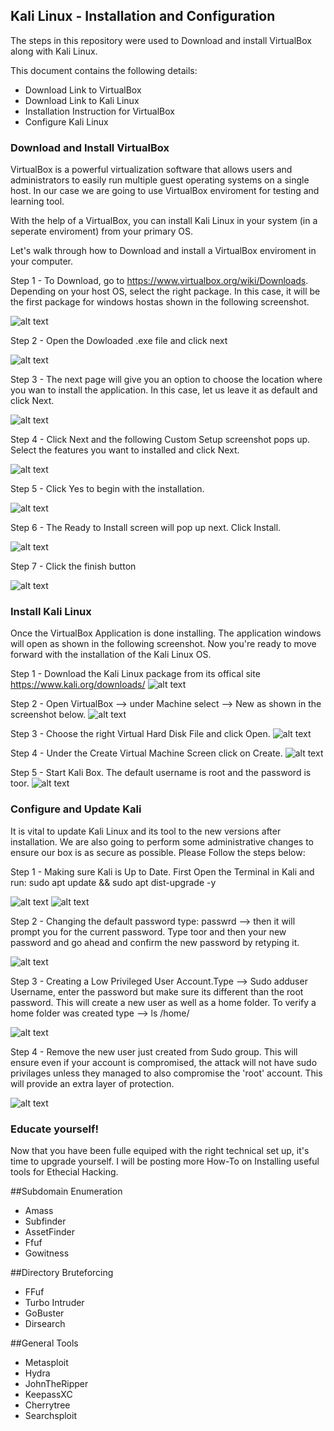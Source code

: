 ﻿## Kali Linux - Installation and Configuration

The steps in this repository were used to Download and install VirtualBox along with Kali Linux.
 
This document contains the following details:
- Download Link to VirtualBox 
- Download Link to Kali Linux 
- Installation Instruction for VirtualBox
- Configure Kali Linux


### Download and Install VirtualBox 

VirtualBox is a powerful virtualization software that allows users and administrators to easily run multiple guest operating systems on a
single host. In our case we are going to use VirtualBox enviroment for testing and learning tool. 

With the help of a VirtualBox, you can install Kali Linux in your system (in a seperate enviroment) from your primary OS.

Let's walk through how to Download and install a VirtualBox enviroment in your computer. 

Step 1 - To Download, go to https://www.virtualbox.org/wiki/Downloads. Depending on your host OS, select the right package. In this case,
it will be the first package for windows hostas shown in the following screenshot. 

![alt text](https://github.com/jsanchez-cyberpro/Kali-Linux-Box-Installation-and-Configuration/blob/main/Dowload%20and%20Install%20Virtual%20Box/Download_page_screenshot.JPG)


Step 2 - Open the Dowloaded .exe file and click next

![alt text](https://github.com/jsanchez-cyberpro/Kali-Linux-Box-Installation-and-Configuration/blob/main/Dowload%20and%20Install%20Virtual%20Box/VirtualBox%202.JPG)


Step 3 - The next page will give you an option to choose the location where you wan to install the application. In this case, let us leave it as default
and click Next. 

![alt text](https://github.com/jsanchez-cyberpro/Kali-Linux-Box-Installation-and-Configuration/blob/main/Dowload%20and%20Install%20Virtual%20Box/VirtualBox%203.JPG)


Step 4 - Click Next and the following Custom Setup screenshot pops up. Select the features you want to installed and click Next. 

![alt text](https://github.com/jsanchez-cyberpro/Kali-Linux-Box-Installation-and-Configuration/blob/main/Dowload%20and%20Install%20Virtual%20Box/Virtual%20Box%204.JPG)


Step 5 - Click Yes to begin with the installation. 

![alt text](https://github.com/jsanchez-cyberpro/Kali-Linux-Box-Installation-and-Configuration/blob/main/Dowload%20and%20Install%20Virtual%20Box/Virtual%20Box%205.JPG)


Step 6 - The Ready to Install screen will pop up next. Click Install. 

![alt text](https://github.com/jsanchez-cyberpro/Kali-Linux-Box-Installation-and-Configuration/blob/main/Dowload%20and%20Install%20Virtual%20Box/Virtual%20Box%206.JPG)


Step 7 - Click the finish button 

![alt text](https://github.com/jsanchez-cyberpro/Kali-Linux-Box-Installation-and-Configuration/blob/main/Dowload%20and%20Install%20Virtual%20Box/Virtual%20Box%207.JPG)


### Install Kali Linux 

Once the VirtualBox Application is done installing. The application windows will open as shown in the following screenshot. Now you're ready to move forward
with the installation of the Kali Linux OS. 

Step 1 - Download the Kali Linux package from its offical site https://www.kali.org/downloads/
![alt text](https://github.com/cyberprotocols/cyberpro_inc/blob/main/Diagrams/Virtual_Network_Map.JPG)

Step 2 - Open VirtualBox --> under Machine select --> New as shown in the screenshot below. 
![alt text](https://github.com/cyberprotocols/cyberpro_inc/blob/main/Diagrams/Virtual_Network_Map.JPG)

Step 3 - Choose the right Virtual Hard Disk File and click Open.
![alt text](https://github.com/cyberprotocols/cyberpro_inc/blob/main/Diagrams/Virtual_Network_Map.JPG)

Step 4 - Under the Create Virtual Machine Screen click on Create.
![alt text](https://github.com/cyberprotocols/cyberpro_inc/blob/main/Diagrams/Virtual_Network_Map.JPG)

Step 5 - Start Kali Box. The default username is root and the password is toor.
![alt text](https://github.com/cyberprotocols/cyberpro_inc/blob/main/Diagrams/Virtual_Network_Map.JPG)

### Configure and Update Kali  

It is vital to update Kali Linux and its tool to the new versions after installation. We are also going to perform some administrative changes
to ensure our box is as secure as possible. Please Follow the steps below:

Step 1 - Making sure Kali is Up to Date. First Open the Terminal in Kali and run: sudo apt update && sudo apt dist-upgrade -y 

![alt text](https://github.com/cyberprotocols/cyberpro_inc/blob/main/Ansible/docker_ps_screenshot.png)
![alt text](https://github.com/cyberprotocols/cyberpro_inc/blob/main/Ansible/docker_ps_screenshot.png)

Step 2 - Changing the default password type: passwrd --> then it will prompt you for the current password. Type toor and then your new password
and go ahead and confirm the new password by retyping it. 

![alt text](https://github.com/cyberprotocols/cyberpro_inc/blob/main/Ansible/docker_ps_screenshot.png)

Step 3 - Creating a Low Privileged User Account.Type --> Sudo adduser Username, enter the password but make sure its different than the root password.
This will create a new user as well as a home folder. To verify a home folder was created type --> ls /home/  

![alt text](https://github.com/cyberprotocols/cyberpro_inc/blob/main/Ansible/docker_ps_screenshot.png)

Step 4 - Remove the new user just created from Sudo group. This will ensure even if your account is compromised, the attack will not have sudo privilages
unless they managed to also compromise the 'root' account. This will provide an extra layer of protection. 
  
![alt text](https://github.com/cyberprotocols/cyberpro_inc/blob/main/Ansible/docker_ps_screenshot.png)


### Educate yourself!

Now that you have been fulle equiped with the right technical set up, it's time to upgrade yourself. I will be posting more How-To on Installing useful tools
for Ethecial Hacking. 

##Subdomain Enumeration

- Amass
- Subfinder
- AssetFinder
- Ffuf
- Gowitness

##Directory Bruteforcing

- FFuf
- Turbo Intruder
- GoBuster
- Dirsearch

##General Tools

- Metasploit
- Hydra
- JohnTheRipper
- KeepassXC
- Cherrytree
- Searchsploit
